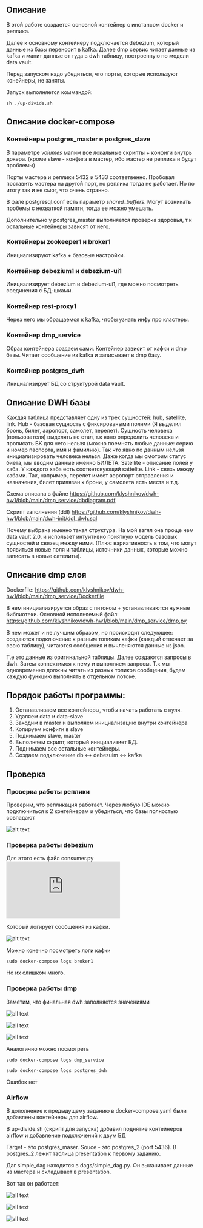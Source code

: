 ## Описание
В этой работе создается основной контейнер с инстансом docker и реплика. 

Далее к основному контейнеру подключается debezium, который данные из базы переносит в kafka. Далее dmp сервис читает данные из kafka и мапит данные от туда в dwh таблицу, построенную по модели data vault. 

Перед запуском надо убедиться, что порты, которые используют конейнеры, не заняты.

Запуск выполняется коммандой:

```
sh ./up-divide.sh
```
## Описание docker-compose

### Контейнеры postgres_master и postgres_slave
В параметре *volumes* мапим все локальные скрипты + конфиги внутрь докера. (кроме slave - конфига в мастер, ибо мастер не реплика и будут проблемы)

Порты мастера и реплики 5432 и 5433 соответвенно. Пробовал поставить мастера на другой порт, но реплика тогда не работает. Но по итогу так и не смог, что очень странно.

В фале postgresql.conf есть параметр *shared_buffers*. Могут возникать пробемы с нехваткой памяти, тогда ее можно умешать.

Дополнительно у postgres_master выполняется проверка здоровья, т.к остальные контейнеры зависят от него.

### Контейнеры zookeeper1 и broker1
Инициализируют kafka + базовые настройки.

### Контейнер debezium1 и debezium-ui1
Инициализирует debezium и debezium-ui1, где можно посмотреть соединения с БД-шками.

### Контейнер rest-proxy1
Через него мы обращаемся к kafka, чтобы узнать инфу про кластеры.

### Контейнер dmp_service
Образ контейнера создаем сами. Контейнер зависит от кафки и dmp базы. Читает сообщение из kafka и записывает в dmp базу.

### Контейнер postgres_dwh
Инициализирует БД со структурой data vault.

## Описание DWH базы
Каждая таблица представляет одну из трех сущностей: hub, satellite, link. Hub - базовая сущность с фиксироваными полями (Я выделил бронь, билет, аэропорт, самолет, перелет). Сущность человека (пользователя) выделять не стал, т.к явно определить человека и прописать БК для него нельзя (можно поемнять любые данные: серию и номер паспорта, имя и фамилию). Так что явно по данным нельзя инициализировать человека нельзя. Даже когда мы смотрим статус биета, мы вводим данные именно БИЛЕТА. Satellite - описание полей у хаба. У каждого хаба есть соответсвующий sattelite. Link - связь между хабами. Так, например, перелет имеет аэропорт отправления и назначения, билет привязан к брони, у самолета есть места и т.д.

Схема описана в файле https://github.com/klyshnikov/dwh-hw1/blob/main/dmp_service/dbdiagram.pdf

Скрипт заполнения (ddl) https://github.com/klyshnikov/dwh-hw1/blob/main/dwh-init/ddl_dwh.sql

Почему выбрана именно такая структура. На мой взгял она проще чем data vault 2.0, и использет интуитивно понятную модель базовых сущностей и связец между ними. (Плюс вариативность в том, что могут появиться новые поля и таблицы, источники данных, которые можно записать в новые сателиты).

 ## Описание dmp слоя
Dockerfile: https://github.com/klyshnikov/dwh-hw1/blob/main/dmp_service/Dockerfile

В нем инициализируется образ с питоном + устанавливаются нужные библиотеки. Основной исполняемый файл: https://github.com/klyshnikov/dwh-hw1/blob/main/dmp_service/dmp.py

В нем может и не лучшим образом, но происходит следующее: создаются подключение к разным топикам кафки (каждый отвечает за свою таблицу), читаются сообщения и вычленяются данные из json.

Т.е это данные из оригинальной таблицы. Далее создаются запросы в dwh. Затем коннектимся к нему и выполняем запросы. Т.к мы одновременно должны читать из разных топиков сообщения, будем каждую функцию выполнять в отдельном потоке.

## Порядок работы программы:
1. Останавливаем все контейнеры, чтобы начать работать с нуля.
2. Удаляем data и data-slave
3. Заходим в master и выполяем инициализацию внутри контейнера
4. Копируем конфиги в slave
5. Поднимаем slave, master
6. Выполняем скрипт, который инициализиет БД.
7. Поднимаем все остальные контейнеры.
8. Создаем подключение  db <-> debezuim <-> kafka

## Проверка

### Проверка работы реплики
Проверим, что репликация работает. Через любую IDE можно подключиться к 2 контейнерам и убедиться, что базы полностью совпадают

![alt text](https://github.com/klyshnikov/dwh-hw1/blob/main/result.png)

### Проверка работы debezium

Для этого есть файл consumer.py ![all text](https://github.com/klyshnikov/dwh-hw1/blob/main/consumer.py)

Который логирует сообщения из кафки.

![alt text](https://github.com/klyshnikov/dwh-hw1/blob/main/debezuim-check.png)

Можно конечно посмотреть логи кафки
```
sudo docker-compose logs broker1
```
Но их слишком много.

### Проверка работы dmp

Заметим, что финальная dwh заполняется значениями

![all text](https://github.com/klyshnikov/dwh-hw1/blob/main/dmp-check-1.png)

![all text](https://github.com/klyshnikov/dwh-hw1/blob/main/dmp-check-2.png)

![all text](https://github.com/klyshnikov/dwh-hw1/blob/main/dmp-check-3.png)

Аналогично можно посмотреть 

```
sudo docker-compose logs dmp_service
```

```
sudo docker-compose logs postgres_dwh
```

Ошибок нет

### Airflow
В дополнение к предыдущему заданию в docker-compose.yaml были добавлены контейнеры для airflow. 

В up-divide.sh (скрипт для запуска) добавил поднятие контейнеров airflow и добавление подключений к двум БД

Target - это postgres_maser. Souce - это postgres_2 (port 5436). В postgres_2 лежит таблица presentation к первому заданию.

Даг simple_dag находится в dags/simple_dag.py. Он выкачивает данные из мастера и складывает в presentation. 

Вот так он работает:

![all text]()

![all  text]()

![all text]()

